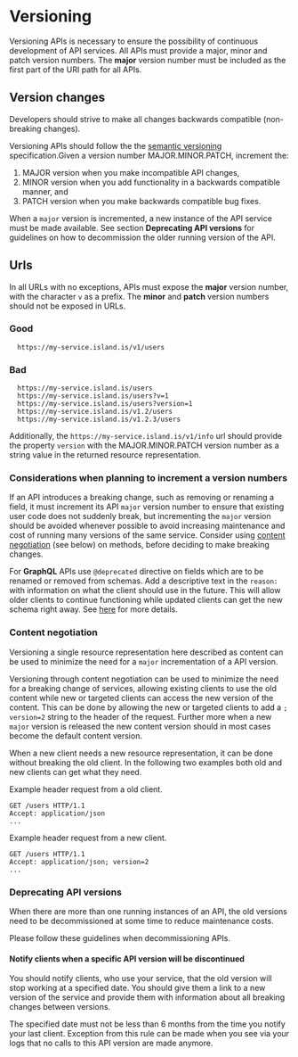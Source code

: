 # Versioning
Versioning APIs is necessary to ensure the possibility of continuous 
development of API services.  All APIs must provide a major, minor and patch 
version numbers.  The **major** version number must be included as the first 
part of the URI path for all APIs.


## Version changes
Developers should strive to make all changes 
backwards compatible (non-breaking changes). 

Versioning APIs should follow the the [semantic versioning](https://semver.org/)
specification.Given a version number MAJOR.MINOR.PATCH, increment the:
 1. MAJOR version when you make incompatible API changes,
 2. MINOR version when you add functionality in a backwards compatible manner, and
 3. PATCH version when you make backwards compatible bug fixes.

When a `major` version is incremented, a new instance of the API service must
be made available.  See section **Deprecating API versions**  for guidelines on
how to decommission the older running version of the API.

## Urls
In all URLs with no exceptions, APIs must expose the **major** version number,
with the character `v` as a prefix.  The **minor** and **patch** version 
numbers should not be exposed in URLs.

### Good
```
  https://my-service.island.is/v1/users
```
### Bad
```
  https://my-service.island.is/users
  https://my-service.island.is/users?v=1
  https://my-service.island.is/users?version=1
  https://my-service.island.is/v1.2/users
  https://my-service.island.is/v1.2.3/users
```

Additionally, the `https://my-service.island.is/v1/info` url should provide the
property `version` with the MAJOR.MINOR.PATCH version number as a string value 
in the returned resource representation.

### Considerations when planning to increment a version numbers
If an API introduces a breaking change, such as removing or renaming a field, 
it must increment its API `major` version number to ensure that existing user 
code does not suddenly break, but incrementing the `major` version should be 
avoided whenever possible to avoid increasing maintenance and cost of running 
many versions of the same service.  Consider using
[content negotiation] (see below) on methods, before deciding to make 
breaking changes.

For **GraphQL** APIs use `@deprecated` directive on fields which are to be renamed or 
removed from schemas.  Add a descriptive text in the `reason:` with information 
on what the client should use in the future.  This will allow older clients to 
continue functioning while updated clients can get the new schema right away.
See [here](https://www.netlify.com/blog/2020/01/21/advice-from-a-graphql-expert/#designing-a-schema-that-is-easy-to-evolve) 
for more details.

### Content negotiation
Versioning a single resource representation here described as content can be 
used to minimize the need for a `major` incrementation of a API version.

Versioning through content negotiation can be used to minimize the need for a
breaking change of services, allowing existing clients to use the old content
while new or targeted clients can access the new version of the content.  This
can be done by allowing the new or targeted clients to add a `; version=2` 
string to the header of the request.  Further more when a new `major` version 
is released the new content version should in most cases become the default
content version.

When a new client needs a new resource representation, it can be done without
breaking the old client.   In the following two examples both old and new 
clients can get what they need.  

Example header request from a old client.
```
GET /users HTTP/1.1
Accept: application/json
...
```

Example header request from a new client.
```
GET /users HTTP/1.1
Accept: application/json; version=2
...
```

### Deprecating API versions
When there are more than one running instances of an API, the old versions 
need to be decommissioned at some time to reduce maintenance costs.

Please follow these guidelines when decommissioning APIs.

#### Notify clients when a specific API version will be discontinued
You should notify clients, who use your service, that the old version will stop
working at a specified date.  You should give them a link to a new version of
the service and provide them with information about all breaking changes 
between versions.

The specified date must not be less than 6 months from the time you notify your
last client.  Exception from this rule can be made when you see via your logs
that no calls to this API version are made anymore. 





[content negotiation]: #content-negotiation


